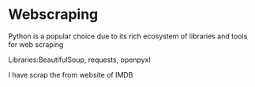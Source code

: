 # Webscraping

Python is a popular choice due to its rich ecosystem of libraries and tools for web scraping

Libraries:BeautifulSoup, requests, openpyxl

I have scrap the from website of IMDB
